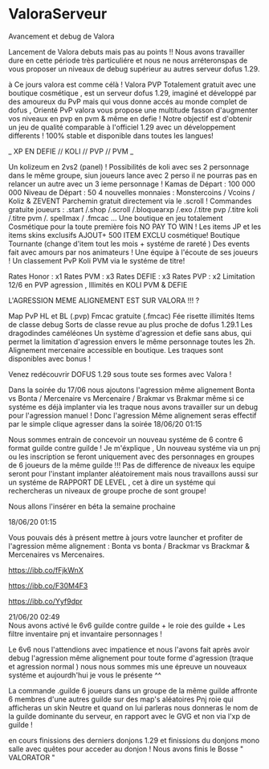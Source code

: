 # ValoraServeur
Avancement et debug de Valora

Lancement de Valora debuts mais pas au points !!
Nous avons travailler dure en cette période très particuliére et nous ne nous arréteronspas de vous proposer un niveaux de debug supérieur au autres serveur dofus 1.29.

à Ce jours valora est comme célà !
Valora PVP Totalement gratuit avec une boutique cosmétique , est un serveur dofus 1.29, imaginé et développé par des amoureux du PvP mais qui vous donne accés au monde complet de dofus , Orienté PvP valora vous propose une multitude fasson d'augmenter vos niveaux en pvp en pvm & même en defie ! 
Notre objectif est d'obtenir un jeu de qualité comparable à l'officiel 1.29 avec un développement differents  ! 100% stable et disponible dans toutes les langues!

_ XP EN DEFIE // KOLI // PVP // PVM _ 

Un kolizeum en 2vs2 (panel) !
Possibilités de koli avec ses 2 personnage dans le même groupe, siun joueurs lance avec 2 perso il ne pourras pas en relancer un autre avec un 3 ieme personnage !
Kamas de Départ : 100 000 000
Niveau de Départ : 50
4 nouvelles monnaies : Monstercoins / Vcoins / Koliz & ZEVENT 
Parchemin gratuit directement via le .scroll !
Commandes gratuite joueurs : .start /.shop /.scroll /.bloquearxp /.exo /.titre pvp /.titre koli /.titre pvm /. spellmax / .fmcac ...
Une boutique en jeu totalement Cosmétique pour la toute première fois NO PAY TO WIN !
Les items JP et les items skins exclusifs AJOUT+ 500 ITEM EXCLU cosmétique!
Boutique Tournante (change d'item tout les mois + systéme de rareté )
Des events fait avec amours par nos animateurs !
Une équipe à l'écoute de ses joueurs !
Un classement PvP Koli PVM via le systéme de titre!

Rates Honor : x1
Rates PVM : x3 
Rates DEFIE : x3 
Rates PVP : x2 
Limitation 12/6 en PVP agression , Illimités en KOLI PVM & DEFIE

 L'AGRESSION MEME ALIGNEMENT EST SUR VALORA !!! ?

Map PvP HL et BL (.pvp)
Fmcac gratuite (.fmcac)
Fée risette illimités
Items de classe debug
Sorts de classe revue au plus proche de dofus 1.29.1 
Les dragodindes caméléones
Un système d'agression et defie sans abus, qui permet la limitation d'agression envers le même personnage toutes les 2h.
Alignement mercenaire accessible en boutique.
Les traques sont disponibles avec bonus !

Venez redécouvrir DOFUS 1.29 sous toute ses formes  avec Valora !

Dans la soirée du 17/06 nous ajoutons l'agression même alignement Bonta vs Bonta / Mercenaire vs Mercenaire / Brakmar vs Brakmar même si ce systéme es déjà implanter via les traque nous avons travailler sur un debug pour l'agression manuel ! Donc l'agression Même alignement seras effectif par le simple clique agresser dans la soirée 
18/06/20  01:15 


Nous sommes entrain de concevoir un nouveau systéme de 6 contre 6 format guilde contre guilde !
Je m'éxplique , Un nouveau systéme via un pnj ou les inscription se feront uniquement avec  des personnages en groupes de 6 joueurs de la même guilde !!! Pas de difference de niveaux les equipe seront pour l'instant implanter aléatoirement  mais nous travaillons aussi sur un systéme de RAPPORT DE LEVEL , cet à dire un systéme qui rechercheras un niveaux de groupe proche de sont groupe!

Nous allons l'insérer en béta la semaine prochaine 

18/06/20  01:15 

Vous  pouvais dés à présent mettre à jours votre launcher  et profiter de l'agression même alignement : Bonta vs bonta / Brackmar vs Brackmar & Mercenaires vs Mercenaires.

https://ibb.co/fFjkWnX

https://ibb.co/F30M4F3

https://ibb.co/Yyf9dpr

21/06/20 02:49  
Nous avons activé le 6v6 guilde contre guilde + le roie des guilde + Les filtre inventaire pnj et invantaire personnages !

Le 6v6 nous l'attendions avec impatience et nous l'avons fait après avoir debug l'agression même alignement pour toute forme d'agression (traque et agression normal  ) nous nous sommes mis une épreuve un nouveaux systéme  et aujourdh'hui je vous le présente ^^

La commande .guilde  6 joueurs dans un groupe  de la même guilde   affronte 6 membres d'une autres guilde  sur des map's aléatoires
Pnj roie qui afficheras un skin Neutre et quand on lui parleras nous donneras le nom de la guilde dominante du serveur, en rapport avec le  GVG  et non via l'xp de guilde !

en cours finissions des  derniers donjons 1.29  et finissions du donjons mono salle avec quêtes  pour acceder au donjon !
Nous avons finis le Bosse " VALORATOR " 
